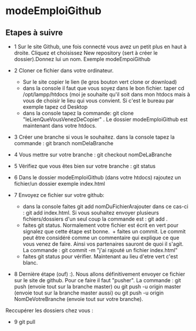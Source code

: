 # modeEmploiGithub

## Etapes à suivre

+ 1 Sur le site Github, une fois connecté vous avez un petit plus en haut à droite. Cliquez et choisissez New repository (sert à créer le dossier).Donnez lui un nom. Exemple modeEmpoiGithub

+ 2 Cloner ce fichier dans votre ordinateur.
  + Sur le site copier le lien (le gros bouton vert clone or download)
  + dans la console il faut que vous soyez dans le bon fichier. taper cd /opt/lampp/htdocs (moi je souhaite qu'il soit dans mon htdocs mais à vous de choisir le lieu qui vous convient. Si c'est le bureau par exemple tapez cd Desktop
  + dans la console tapez la commande: git clone "leLienQueVousVenezDeCopier" . Le dossier modeEmploiGithub est maintenant dans votre htdocs.

+ 3 Créer une branche si vous le souhaitez. dans la console tapez la commande : git branch nomDelaBranche
+ 4 Vous mettre sur votre branche : git checkout nomDeLaBranche
+ 5 Vérifiez que vous êtes bien sur votre branche : git status 
+ 6 Dans le dossier modeEmploiGithub (dans votre htdocs) rajoutez un fichier/un dossier exemple index.html
+ 7 Envoyez ce fichier sur votre github: 
  + dans la console faites git add nomDuFichierArajouter dans ce cas-ci : git add index.html. Si vous souhaitez envoyer plusieurs fichiers/dossiers d'un seul coup la commande est : git add .
  + faites git status. Normalement votre fichier est écrit en vert pour signalez que cette étape est bonne.
  + faites un commit. Le commit peut être considéré comme un commentaire qui explique ce que vous venez de faire. Ainsi vos partenaires sauront de quoi il s'agit. La commande : git commit -m "j'ai rajouté un fichier index.html"
  + faites git status pour vérifier. Maintenant au lieu d'etre vert c'est blanc.
 + 8 Dernière étape (ouf) :). Nous allons définitivement envoyer ce fichier sur le site de github. Pour ce faire il faut "pusher". La commande : git push (envoie tout sur la branche master) ou git push -u origin master (envoie tout sur la branche master aussi) ou git push -u origin NomDeVotreBranche (envoie tout sur votre branche).
 
 Reccupérer les dossiers chez vous : 
 + 9 git pull


